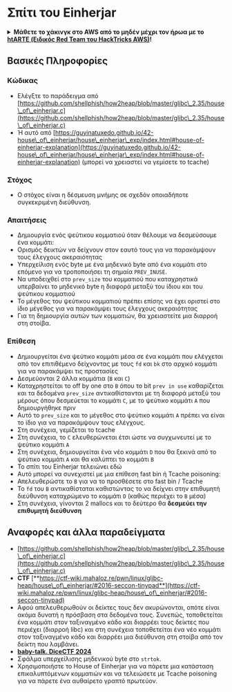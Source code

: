# Σπίτι του Einherjar

<details>

<summary><strong>Μάθετε το χάκινγκ στο AWS από το μηδέν μέχρι τον ήρωα με το</strong> <a href="https://training.hacktricks.xyz/courses/arte"><strong>htARTE (Ειδικός Red Team του HackTricks AWS)</strong></a><strong>!</strong></summary>

Άλλοι τρόποι υποστήριξης του HackTricks:

* Αν θέλετε να δείτε την **εταιρεία σας διαφημισμένη στο HackTricks** ή να **κατεβάσετε το HackTricks σε μορφή PDF** ελέγξτε τα [**ΣΧΕΔΙΑ ΣΥΝΔΡΟΜΗΣ**](https://github.com/sponsors/carlospolop)!
* Αποκτήστε το [**επίσημο PEASS & HackTricks swag**](https://peass.creator-spring.com)
* Ανακαλύψτε [**την Οικογένεια PEASS**](https://opensea.io/collection/the-peass-family), τη συλλογή μας από αποκλειστικά [**NFTs**](https://opensea.io/collection/the-peass-family)
* **Εγγραφείτε** στην 💬 [**ομάδα Discord**](https://discord.gg/hRep4RUj7f) ή στην [**ομάδα τηλεγραφήματος**](https://t.me/peass) ή **ακολουθήστε** μας στο **Twitter** 🐦 [**@hacktricks\_live**](https://twitter.com/hacktricks\_live)**.**
* **Μοιραστείτε τα χάκινγκ κόλπα σας υποβάλλοντας PRs** στα [**HackTricks**](https://github.com/carlospolop/hacktricks) και [**HackTricks Cloud**](https://github.com/carlospolop/hacktricks-cloud) αποθετήρια του GitHub.

</details>

## Βασικές Πληροφορίες

### Κώδικας

* Ελέγξτε το παράδειγμα από [https://github.com/shellphish/how2heap/blob/master/glibc\_2.35/house\_of\_einherjar.c](https://github.com/shellphish/how2heap/blob/master/glibc\_2.35/house\_of\_einherjar.c)
* Ή αυτό από [https://guyinatuxedo.github.io/42-house\_of\_einherjar/house\_einherjar\_exp/index.html#house-of-einherjar-explanation](https://guyinatuxedo.github.io/42-house\_of\_einherjar/house\_einherjar\_exp/index.html#house-of-einherjar-explanation) (μπορεί να χρειαστεί να γεμίσετε το tcache)

### Στόχος

* Ο στόχος είναι η δέσμευση μνήμης σε σχεδόν οποιαδήποτε συγκεκριμένη διεύθυνση.

### Απαιτήσεις

* Δημιουργία ενός ψεύτικου κομματιού όταν θέλουμε να δεσμεύσουμε ένα κομμάτι:
* Ορισμός δεικτών να δείχνουν στον εαυτό τους για να παρακάμψουν τους έλεγχους ακεραιότητας
* Υπερχείλιση ενός byte με ένα μηδενικό byte από ένα κομμάτι στο επόμενο για να τροποποιήσει τη σημαία `PREV_INUSE`.
* Να υποδειχθεί στο `prev_size` του κομματιού που καταχρηστικά υπερβαίνει το μηδενικό byte η διαφορά μεταξύ του ίδιου και του ψεύτικου κομματιού
* Το μέγεθος του ψεύτικου κομματιού πρέπει επίσης να έχει οριστεί στο ίδιο μέγεθος για να παρακάμψει τους έλεγχους ακεραιότητας
* Για τη δημιουργία αυτών των κομματιών, θα χρειαστείτε μια διαρροή στη στοίβα.

### Επίθεση

* Δημιουργείται ένα ψεύτικο κομμάτι μέσα σε ένα κομμάτι που ελέγχεται από τον επιτιθέμενο δείχνοντας με τους `fd` και `bk` στο αρχικό κομμάτι για να παρακάμψει τις προστασίες
* Δεσμεύονται 2 άλλα κομμάτια (`B` και `C`)
* Καταχρηστείται το off by one στο `B` όπου το bit `prev in use` καθαρίζεται και τα δεδομένα `prev_size` αντικαθίστανται με τη διαφορά μεταξύ του μέρους όπου δεσμεύεται το κομμάτι `C`, με το ψεύτικο κομμάτι `A` που δημιουργήθηκε πριν
* Αυτό το `prev_size` και το μέγεθος στο ψεύτικο κομμάτι `A` πρέπει να είναι το ίδιο για να παρακάμψουν τους ελέγχους.
* Στη συνέχεια, γεμίζεται το tcache
* Στη συνέχεια, το `C` ελευθερώνεται έτσι ώστε να συγχωνευτεί με το ψεύτικο κομμάτι `A`
* Στη συνέχεια, δημιουργείται ένα νέο κομμάτι `D` που θα ξεκινά από το ψεύτικο κομμάτι `A` και θα καλύπτει το κομμάτι `B`
* Το σπίτι του Einherjar τελειώνει εδώ
* Αυτό μπορεί να συνεχιστεί με μια επίθεση fast bin ή Tcache poisoning:
* Απελευθερώστε το `B` για να το προσθέσετε στο fast bin / Tcache
* Το `fd` του `B` αντικαθίσταται καθιστώντας το να δείχνει στην επιθυμητή διεύθυνση καταχρώμενο το κομμάτι `D` (καθώς περιέχει το `B` μέσα)&#x20;
* Στη συνέχεια, γίνονται 2 mallocs και το δεύτερο θα **δεσμεύει την επιθυμητή διεύθυνση**

## Αναφορές και άλλα παραδείγματα

* [https://github.com/shellphish/how2heap/blob/master/glibc\_2.35/house\_of\_einherjar.c](https://github.com/shellphish/how2heap/blob/master/glibc\_2.35/house\_of\_einherjar.c)
* **CTF** [**https://ctf-wiki.mahaloz.re/pwn/linux/glibc-heap/house\_of\_einherjar/#2016-seccon-tinypad**](https://ctf-wiki.mahaloz.re/pwn/linux/glibc-heap/house\_of\_einherjar/#2016-seccon-tinypad)
* Αφού απελευθερωθούν οι δείκτες τους δεν ακυρώνονται, οπότε είναι ακόμα δυνατή η πρόσβαση στα δεδομένα τους. Συνεπώς, τοποθετείται ένα κομμάτι στον ταξιναγμένο κάδο και διαρρέει τους δείκτες που περιέχει (διαρροή libc) και στη συνέχεια τοποθετείται ένα νέο κομμάτι στον ταξιναγμένο κάδο και διαρρέει μια διεύθυνση στη στοίβα από τον δείκτη που λαμβάνει.
* [**baby-talk. DiceCTF 2024**](https://7rocky.github.io/en/ctf/other/dicectf/baby-talk/)
* Σφάλμα υπερχείλισης μηδενικού byte στο `strtok`.
* Χρησιμοποιήστε το House of Einherjar για να πάρετε μια κατάσταση επικαλυπτόμενων κομματιών και να τελειώσετε με Tcache poisoning για να πάρετε ένα αυθαίρετο γραπτό πρωτεύον.
